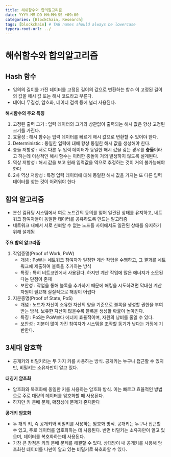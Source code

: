 ```yaml
---
title: 해쉬함수와 합의알고리즘 
date: YYYY-MM-DD HH:MM:SS +09:00
categories: [BlockChain, Research]
tags: [blockchain] # TAG names should always be lowercase
typora-root-url: ../
---
```




# 해쉬함수와 합의알고리즘



##  Hash 함수

- 임의의 길이를 가진 데이터를 고정된 길이의 값으로 변환하는 함수
  이 고정된 길이의 값을 해시 값 또는 해시 코드라고 부른다.
- 데이터 무결성, 암호화, 데이터 검색 등에 널리 사용된다. 



**해시함수의 주요 특징**

1. 고정된 출력 크기 : 입력 데이터의 크기와 상관없이 출력되는 해시 값은 항상 고정된 크기를 가진다. 
2. 효율성 : 해시 함수는 입력 데이터를 빠르게 해시 값으로 변환할 수 있어야 한다. 
3. Deterministic : 동일한 입력에 대해 항상 동일한 해시 값을 생성해야 한다. 
4. 충돌 저항성 : 서로 다른 두 입력 데이터가 동일한 해시 값을 갖는 경우를 **충돌**이라고 하는데 이상적인 해시 함수는 이러한 충돌이 거의 발생하지 않도록 설계된다.
5. 역상 저항성 : 해시 값을 보고 원래 입력값을 역으로 추정하는 것이 거의 불가능해야 한다
6. 2차 역상 저항성 : 특정 입력 데이터에 대해 동일한 해시 값을 가지는 또 다른 입력 데이터를 찾는 것이 어려워야 한다



## 합의 알고리즘

- 분산 컴퓨팅 시스템에서 여로 노드간의 동의를 얻어 일관된 상태를 유지하고, 네트워크 참여자들이 동일한 데이터를 공유하도록 만드는 알고리즘
- 네트워크 내에서 서로 신뢰할 수 없는 노드들 사이에서도 일관된 상태를 유지하기 위해 설계됨

**주요 합의 알고리즘**

1. 작업증명(Proof of Work, PoW)
   - 개념 : PoW는 네트워크 참여자가 일정한 계산 작업을 수행하고, 그 결과를 네트워크에 제출하여 블록을 추가하는 방식
   - 특징 : 특히 비트코인에서 사용된다. 하지만 계산 작업에 많은 에너지가 소모된다는 단점이 존재
   - 보안성 : 작업을 통해 블록을 추가하기 때문에 해킹을 시도하려면 막대한 계산 자원이 필요해 실질적으로 해킹이 어렵다
2. 지분증명(Proof of State, PoS)
   - 개념 : 노드가 자신이 소유한 자산의 양을 기준으로 블록을 생성할 권한을 부여받는 방식. 보유한 자산이 많을수록 블록을 생성할 확률이 높아진다. 
   - 특징 : PoS는 PoW보다 에너지 효율적이며, 자원의 낭비를 줄일 수 있다. 
   - 보안성 : 지분이 많이 가진 참여자가 시스템을 조작할 동기가 낮다는 가정에 기반한다. 



##   3세대 암호학

- 공개키와 비밀키라는 두 가지 키를 사용하는 방식. 공개키는 누구나 접근할 수 있지만, 비밀키는 소유자만이 알고 있다. 

**대칭키 암호화**

- 암호화와 복호화에 동일한 키를 사용하는 암호화 방식. 이는 빠르고 효율적인 방법으로 주로 대량의 데이터를 암호화할 때 사용된다. 
- 하지만 키 분배 문제, 확장성에 문제가 존재한다

**공개키 암호화**

- 두 개의 키, 즉 공개키와 비밀키를 사용하는 암호화 방식. 공개키는 누구나 접근할 수 있고, 주로 데이터를 암호화하는 데 사용된다. 반면 비밀키는 소유자만이 알고 있으며, 데이터를 복호화하는데 사용된다.
- 가장 큰 장점은 키의 분배 문제를 해결할 수 있다. 상대방이 내 공개키를 사용해 암호화한 데이터를 나만이 알고 있는 비밀키로 복호화할 수 있다. 

